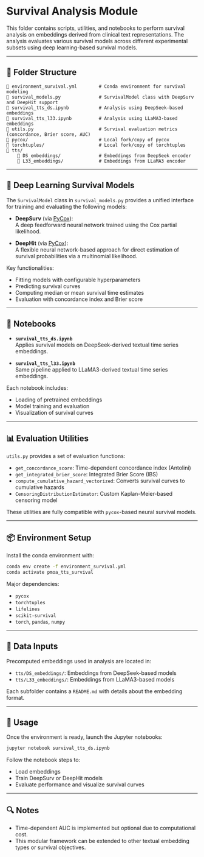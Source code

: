 # Survival Analysis Module

This folder contains scripts, utilities, and notebooks to perform survival analysis on embeddings derived from clinical text representations. The analysis evaluates various survival models across different experimental subsets using deep learning-based survival models.

---

## 📁 Folder Structure

```
📄 environment_survival.yml        # Conda environment for survival modeling
📄 survival_models.py              # SurvivalModel class with DeepSurv and DeepHit support
📄 survival_tts_ds.ipynb           # Analysis using DeepSeek-based embeddings
📄 survival_tts_l33.ipynb          # Analysis using LLaMA3-based embeddings
📄 utils.py                        # Survival evaluation metrics (concordance, Brier score, AUC)
📁 pycox/                          # Local fork/copy of pycox
📁 torchtuples/                    # Local fork/copy of torchtuples
📁 tts/
    📁 DS_embeddings/              # Embeddings from DeepSeek encoder
    📁 L33_embeddings/             # Embeddings from LLaMA3 encoder
```

---

## 🧠 Deep Learning Survival Models

The `SurvivalModel` class in `survival_models.py` provides a unified interface for training and evaluating the following models:

- **DeepSurv** (via [PyCox](https://github.com/havakv/pycox)):  
  A deep feedforward neural network trained using the Cox partial likelihood.

- **DeepHit** (via [PyCox](https://github.com/havakv/pycox)):  
  A flexible neural network-based approach for direct estimation of survival probabilities via a multinomial likelihood.

Key functionalities:
- Fitting models with configurable hyperparameters
- Predicting survival curves
- Computing median or mean survival time estimates
- Evaluation with concordance index and Brier score

---

## 📘 Notebooks

- **`survival_tts_ds.ipynb`**  
  Applies survival models on DeepSeek-derived textual time series embeddings.

- **`survival_tts_l33.ipynb`**  
  Same pipeline applied to LLaMA3-derived textual time series embeddings.

Each notebook includes:
- Loading of pretrained embeddings
- Model training and evaluation
- Visualization of survival curves

---

## 📊 Evaluation Utilities

`utils.py` provides a set of evaluation functions:

- `get_concordance_score`: Time-dependent concordance index (Antolini)
- `get_integrated_brier_score`: Integrated Brier Score (IBS)
- `compute_cumulative_hazard_vectorized`: Converts survival curves to cumulative hazards
- `CensoringDistributionEstimator`: Custom Kaplan-Meier-based censoring model

These utilities are fully compatible with `pycox`-based neural survival models.

---

## 📦 Environment Setup

Install the conda environment with:

```bash
conda env create -f environment_survival.yml
conda activate pmoa_tts_survival
```

Major dependencies:
- `pycox`
- `torchtuples`
- `lifelines`
- `scikit-survival`
- `torch`, `pandas`, `numpy`

---

## 🧪 Data Inputs

Precomputed embeddings used in analysis are located in:

- `tts/DS_embeddings/`: Embeddings from DeepSeek-based models
- `tts/L33_embeddings/`: Embeddings from LLaMA3-based models

Each subfolder contains a `README.md` with details about the embedding format.

---

## 🚀 Usage

Once the environment is ready, launch the Jupyter notebooks:

```bash
jupyter notebook survival_tts_ds.ipynb
```

Follow the notebook steps to:
- Load embeddings
- Train DeepSurv or DeepHit models
- Evaluate performance and visualize survival curves

---

## 🔍 Notes

- Time-dependent AUC is implemented but optional due to computational cost.
- This modular framework can be extended to other textual embedding types or survival objectives.
